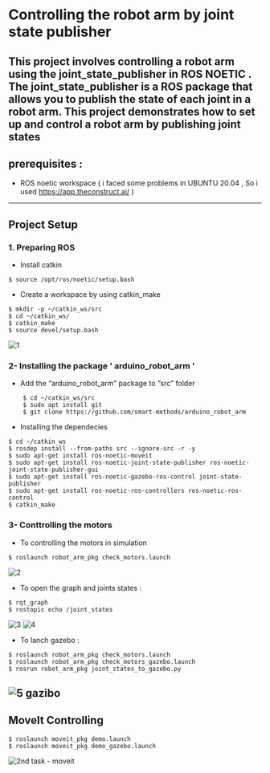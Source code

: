 # Controlling the robot arm by joint state publisher
This project involves controlling a robot arm using the joint_state_publisher in ROS NOETIC . The joint_state_publisher is a ROS package that allows you to publish the state of each joint in a robot arm. This project demonstrates how to set up and control a robot arm by publishing joint states 
---
## prerequisites :
- ROS noetic workspace ( i faced some problems in UBUNTU 20.04 , So i used https://app.theconstruct.ai/ )

---
## Project Setup
### 1. Preparing ROS 
- Install catkin 
```
$ source /opt/ros/noetic/setup.bash
```
- Create a workspace by using catkin_make
```
$ mkdir -p ~/catkin_ws/src
$ cd ~/catkin_ws/
$ catkin_make
$ source devel/setup.bash
```
![1](https://github.com/user-attachments/assets/abb7765e-9a19-45a1-8be0-8128ec99ea2f)
### 2- Installing the package ' arduino_robot_arm '
- Add the “arduino_robot_arm” package to “src” folder
```
	$ cd ~/catkin_ws/src
	$ sudo apt install git
	$ git clone https://github.com/smart-methods/arduino_robot_arm
```
- Installing the dependecies
```
$ cd ~/catkin_ws
$ rosdep install --from-paths src --ignore-src -r -y
$ sudo apt-get install ros-noetic-moveit
$ sudo apt-get install ros-noetic-joint-state-publisher ros-noetic-joint-state-publisher-gui
$ sudo apt-get install ros-noetic-gazebo-ros-control joint-state-publisher
$ sudo apt-get install ros-noetic-ros-controllers ros-noetic-ros-control
$ catkin_make
```
### 3- Conttrolling the motors 
- To controlling the motors in simulation 
```
$ roslaunch robot_arm_pkg check_motors.launch
```

![2](https://github.com/user-attachments/assets/c9ddff9e-0e17-4f1f-8bad-7f651747d274)
- To open the graph and joints states :
```
$ rqt_graph
$ rostopic echo /joint_states
```

![3](https://github.com/user-attachments/assets/1d61f7c8-064b-420e-9547-d41c019d913d)
![4](https://github.com/user-attachments/assets/1eb34fcf-298f-4fcb-9de9-a852c27410be)
- To lanch gazebo :
```
$ roslaunch robot_arm_pkg check_motors.launch
$ roslaunch robot_arm_pkg check_motors_gazebo.launch
$ rosrun robot_arm_pkg joint_states_to_gazebo.py

```
![5 gazibo](https://github.com/user-attachments/assets/011dcfe7-e154-499a-96d5-6aad4caf287e)
---
## MoveIt Controlling 
```
$ roslaunch moveit_pkg demo.launch
$ roslaunch moveit_pkg demo_gazebo.launch
```
![2nd task - moveit ](https://github.com/user-attachments/assets/f67afa54-dbfd-4858-ac88-c98f3dd5b25e)















